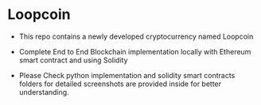 # Loopcoin
- This repo contains a newly developed cryptocurrency named Loopcoin 

- Complete End to End Blockchain implementation locally with Ethereum smart contract and using Solidity

- Please Check python implementation and solidity smart contracts folders for detailed screenshots are provided inside for better understanding.
